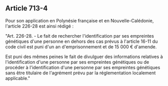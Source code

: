 Article 713-4
----
Pour son application en Polynésie française et en Nouvelle-Calédonie, l'article
226-28 est ainsi rédigé :

"Art. 226-28. - Le fait de rechercher l'identification par ses empreintes
génétiques d'une personne en dehors des cas prévus à l'article 16-11 du code
civil est puni d'un an d'emprisonnement et de 15 000 € d'amende.

Est puni des mêmes peines le fait de divulguer des informations relatives à
l'identification d'une personne par ses empreintes génétiques ou de procéder à
l'identification d'une personne par ses empreintes génétiques sans être
titulaire de l'agrément prévu par la réglementation localement applicable."
